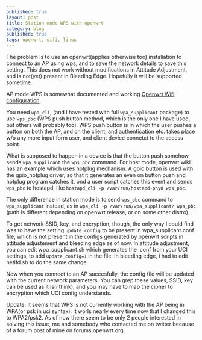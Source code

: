 ```yaml
---
published: true
layout: post
title: Station mode WPS with openwrt
category: blog
published: true
tags: openwrt, wifi, linux
---
```


The problem is to use an openwrt(applies otherwise too) installation to connect to an AP using wps, and to save the network details to save this setting. This does not work without modifications in Attitude Adjustment, and is not(yet) present in Bleeding Edge. Hopefully it will be supported sometime.

AP mode WPS is somewhat documented and working [Openwrt Wifi configuration](http://wiki.openwrt.org/doc/uci/wireless#wps.options).

You need `wpa_cli`, (and I have tested with full `wpa_supplicant` package) to use `wps_pbc` (WPS push button method, which is the only one I have used, but others will probably too). WPS push button is in which the user pushes a button on both the AP, and on the client, and authentication etc. takes place w/o any more input form user, and client device connetct to the access point.

What is supposed to happen in a device is that the button push somehow sends `wpa_supplicant` the `wps_pbc` command. For host mode, openwrt wiki has an example which uses hotplug mechanism. A gpio button is used with the gpio_hotplug driver, so that it generates an even on button push and hotplug program catches it, ond a user script catches this event and sends `wps_pbc` to hostapd, like `hostapd_cli -p /var/run/hostapd-phy0 wps_pbc`.

The only difference in station mode is to send `wps_pbc` command to `wpa_supplicant` instead, as in `wpa_cli -p /var/run/wpa_supplicant/ wps_pbc` (path is different depending on openwrt release, or on some other distro).

To get network SSID, key, and encryption, though, the only way I could find was to have the setting `update_config` to be present in wpa_supplicant.conf file, which is not present in the configs generated by openwrt scripts in attitude adjustement and bleeding edge as of now. In attitude adjustment, you can edit wpa_supplicant.sh which generates the .conf from your UCI settings, to add `update_config=1` in the file. In bleeding edge, i had to edit netifd.sh to do the same change.

Now when you connect to an AP succesfully, the config file will be updated with the current network parameters. You can grep these values, SSID, key can be used as it is(i think), and you may have to map the cipher to encryption which UCI config understands. 

Update: It seems that WPS is not currently working with the AP being in WPA(or psk in uci syntax). It worls
nearly every time now that I changed this to WPA2/psk2. As of now there seem to be only 2 people interested in solving this issue, me and somebody who contacted me on twitter because of a forum post of mine on forums.openwrt.org.